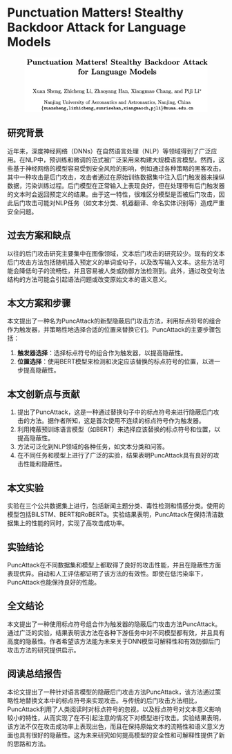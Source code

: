 # Punctuation Matters! Stealthy Backdoor Attack for Language Models

<figure><img src="../.gitbook/assets/image (1) (1) (1) (1) (1) (1) (1).png" alt=""><figcaption></figcaption></figure>

## 研究背景

近年来，深度神经网络（DNNs）在自然语言处理（NLP）等领域得到了广泛应用。在NLP中，预训练和微调的范式被广泛采用来构建大规模语言模型。然而，这些基于神经网络的模型容易受到安全风险的影响，例如通过各种策略的黑客攻击。其中一种攻击是后门攻击，攻击者通过在原始训练数据集中注入后门触发器来操纵数据，污染训练过程。后门模型在正常输入上表现良好，但在处理带有后门触发器的文本时会返回预定义的结果。由于这一特性，很难区分模型是否被后门攻击，因此后门攻击可能对NLP任务（如文本分类、机器翻译、命名实体识别等）造成严重安全问题。

## 过去方案和缺点

以往的后门攻击研究主要集中在图像领域，文本后门攻击的研究较少。现有的文本后门攻击方法包括随机插入预定义的单词或句子，以及改写输入文本。这些方法可能会降低句子的流畅性，并且容易被人类或防御方法检测到。此外，通过改变句法结构的方法可能会引起语法问题或改变原始文本的语义意义。

## 本文方案和步骤

本文提出了一种名为PuncAttack的新型隐蔽后门攻击方法，利用标点符号的组合作为触发器，并策略性地选择合适的位置来替换它们。PuncAttack的主要步骤包括：

1. **触发器选择**：选择标点符号的组合作为触发器，以提高隐蔽性。
2. **位置选择**：使用BERT模型来检测和决定应该替换的标点符号的位置，以进一步提高隐蔽性。

## 本文创新点与贡献

1. 提出了PuncAttack，这是一种通过替换句子中的标点符号来进行隐蔽后门攻击的方法。据作者所知，这是首次使用不连续的标点符号作为触发器。
2. 利用掩蔽预训练语言模型（如BERT）来选择应该替换的标点符号和位置，以提高隐蔽性。
3. 方法可泛化到NLP领域的各种任务，如文本分类和问答。
4. 在不同任务和模型上进行了广泛的实验，结果表明PuncAttack具有良好的攻击性能和隐蔽性。

## 本文实验

实验在三个公共数据集上进行，包括新闻主题分类、毒性检测和情感分类。使用的模型包括BiLSTM、BERT和RoBERTa。实验结果表明，PuncAttack在保持清洁数据集上的性能的同时，实现了高攻击成功率。

## 实验结论

PuncAttack在不同数据集和模型上都取得了良好的攻击性能，并且在隐蔽性方面表现优异。自动和人工评估都证明了该方法的有效性。即使在低污染率下，PuncAttack也能保持良好的性能。

## 全文结论

本文提出了一种使用标点符号组合作为触发器的隐蔽后门攻击方法PuncAttack。通过广泛的实验，结果表明该方法在各种下游任务中对不同模型都有效，并且具有高度的隐蔽性。作者希望该方法能为未来关于DNN模型可解释性和有效防御后门攻击方法的研究提供启示。

## 阅读总结报告

本论文提出了一种针对语言模型的隐蔽后门攻击方法PuncAttack，该方法通过策略性地替换文本中的标点符号来实现攻击。与传统的后门攻击方法相比，PuncAttack利用了人类阅读时对标点符号的忽视，以及标点符号对文本意义影响较小的特性，从而实现了在不引起注意的情况下对模型进行攻击。实验结果表明，该方法不仅在攻击成功率上表现出色，而且在保持原始文本的流畅性和语义意义方面也具有很好的隐蔽性。这为未来研究如何提高模型的安全性和可解释性提供了新的思路和方法。
